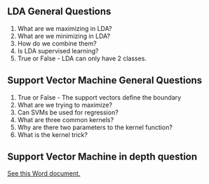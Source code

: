 ## LDA General Questions
1. What are we maximizing in LDA?
2. What are we minimizing in LDA?
3. How do we combine them?
4. Is LDA supervised learning?
5. True or False - LDA can only have 2 classes.

## Support Vector Machine General Questions
1. True or False - The support vectors define the boundary
2. What are we trying to maximize?
3. Can SVMs be used for regression?
4. What are three common kernels?
5. Why are there two parameters to the kernel function?
6. What is the kernel trick?

## Support Vector Machine in depth question
<a href="https://www.dropbox.com/s/paxi23l13b1aobu/Part%202%20-%20SVM%20margin%20and%20weights.docx?dl=0">See this Word document.</a>
